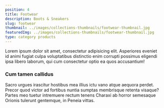 ```yaml
---
position: 4
title: Footwear
description: Boots & Sneakers
slug: footwear
thumbnail: ../images/collections-thumbnails/footwear-thumbnail.jpg
featuredImg: ../images/collections-thumbnails/footwear-thumbnail.jpg
type: category products
---
```


Lorem ipsum dolor sit amet, consectetur adipisicing elit. Asperiores eveniet id animi fugiat culpa voluptatibus distinctio enim corrupti possimus eligendi ipsa libero laborum, qui cum consectetur optio ea quos accusantium!

### Cum tamen callidus

Sacro urgues irascitur hostibus mea illius ictu vano atque aequora perdet.
Precor quod victor ad fortibus nuntia sumptas membrisque retenta visaque? Partes
meo tuetur intremuere rectum tenens Charaxi ab horror semesaque
Orionis tulerunt gentemque, in Peneia vittas.
